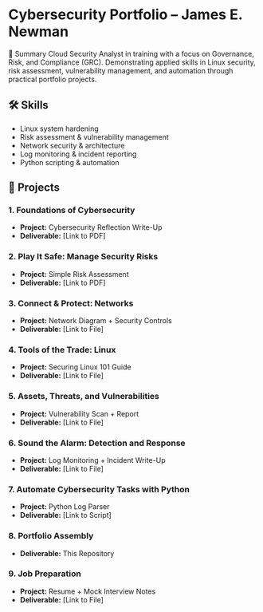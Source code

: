 # Cybersecurity Portfolio – James E. Newman

👤 Summary
Cloud Security Analyst in training with a focus on Governance, Risk, and Compliance (GRC). Demonstrating applied skills in Linux security, risk assessment, vulnerability management, and automation through practical portfolio projects.  

## 🛠️ Skills
- Linux system hardening  
- Risk assessment & vulnerability management  
- Network security & architecture  
- Log monitoring & incident reporting  
- Python scripting & automation  

## 📂 Projects

### 1. Foundations of Cybersecurity
- **Project:** Cybersecurity Reflection Write-Up  
- **Deliverable:** [Link to PDF]  

### 2. Play It Safe: Manage Security Risks
- **Project:** Simple Risk Assessment  
- **Deliverable:** [Link to PDF]  

### 3. Connect & Protect: Networks
- **Project:** Network Diagram + Security Controls  
- **Deliverable:** [Link to File]  

### 4. Tools of the Trade: Linux
- **Project:** Securing Linux 101 Guide  
- **Deliverable:** [Link to File]  

### 5. Assets, Threats, and Vulnerabilities
- **Project:** Vulnerability Scan + Report  
- **Deliverable:** [Link to File]  

### 6. Sound the Alarm: Detection and Response
- **Project:** Log Monitoring + Incident Write-Up  
- **Deliverable:** [Link to File]  

### 7. Automate Cybersecurity Tasks with Python
- **Project:** Python Log Parser  
- **Deliverable:** [Link to Script]  

### 8. Portfolio Assembly
- **Deliverable:** This Repository  

### 9. Job Preparation
- **Project:** Resume + Mock Interview Notes  
- **Deliverable:** [Link to File]  
